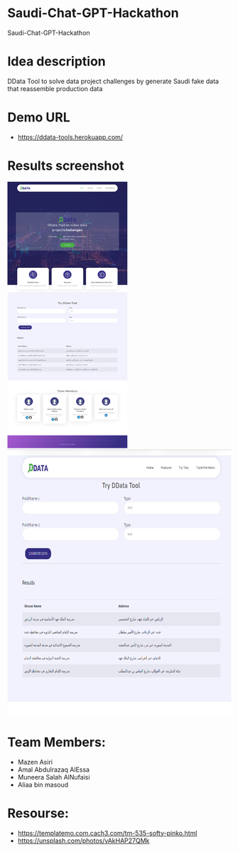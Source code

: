 # Saudi-Chat-GPT-Hackathon
Saudi-Chat-GPT-Hackathon

# Idea description
DData Tool to solve data project challenges by generate Saudi fake data that reassemble production data

# Demo URL
- https://ddata-tools.herokuapp.com/

# Results screenshot
<img src="https://github.com/Muneera-Salah/Saudi-Chat-GPT-Hackathon/blob/master/screenshot/DData-Tools-MVP.png" height="600">
<img src="https://github.com/Muneera-Salah/Saudi-Chat-GPT-Hackathon/blob/master/screenshot/DData-Tools-MVP2.png" height="600">


# Team Members:
- Mazen Asiri
- Amal Abdulrazaq AlEssa
- Muneera Salah AlNufaisi
- Aliaa bin masoud


# Resourse:
- https://templatemo.com.cach3.com/tm-535-softy-pinko.html
- https://unsplash.com/photos/vAkHAP27QMk

